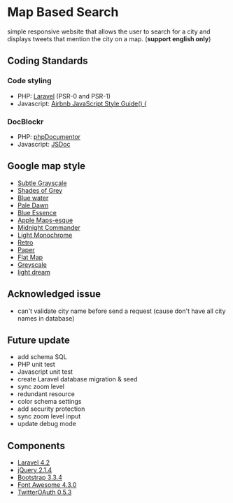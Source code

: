 # Map Based Search

simple responsive website that allows the user to search for a city  and displays tweets that mention the city on a map.
(**support english only**)

## Coding Standards
### Code styling

- PHP: [Laravel](http://laravel.com/docs/4.2/contributions) (PSR-0 and PSR-1)
- Javascript: [Airbnb JavaScript Style Guide() {](https://github.com/airbnb/javascript)

### DocBlockr

- PHP: [phpDocumentor](http://phpdoc.org/)
- Javascript: [JSDoc](http://usejsdoc.org/)

## Google map style

- [Subtle Grayscale](https://snazzymaps.com/style/15/subtle-grayscale)
- [Shades of Grey](https://snazzymaps.com/style/38/shades-of-grey)
- [Blue water](https://snazzymaps.com/style/25/blue-water)
- [Pale Dawn](https://snazzymaps.com/style/1/pale-dawn)
- [Blue Essence](https://snazzymaps.com/style/61/blue-essence)
- [Apple Maps-esque](https://snazzymaps.com/style/42/apple-maps-esque)
- [Midnight Commander](https://snazzymaps.com/style/2/midnight-commander)
- [Light Monochrome](https://snazzymaps.com/style/29/light-monochrome)
- [Retro](https://snazzymaps.com/style/18/retro)
- [Paper](https://snazzymaps.com/style/39/paper)
- [Flat Map](https://snazzymaps.com/style/53/flat-map)
- [Greyscale](https://snazzymaps.com/style/5/greyscale)
- [light dream](https://snazzymaps.com/style/134/light-dream)

## Acknowledged issue

- can't validate city name before send a request (cause don't have all city names in database)

## Future update

- add schema SQL
- PHP unit test
- Javascript unit test
- create Laravel database migration & seed
- sync zoom level
- redundant resource
- color schema settings
- add security protection
- sync zoom level input
- update debug mode

## Components

- [Laravel 4.2](http://laravel.com/)
- [jQuery 2.1.4](https://jquery.com/)
- [Bootstrap 3.3.4](http://getbootstrap.com/)
- [Font Awesome 4.3.0](http://fortawesome.github.io/Font-Awesome/)
- [TwitterOAuth 0.5.3](https://twitteroauth.com/)
